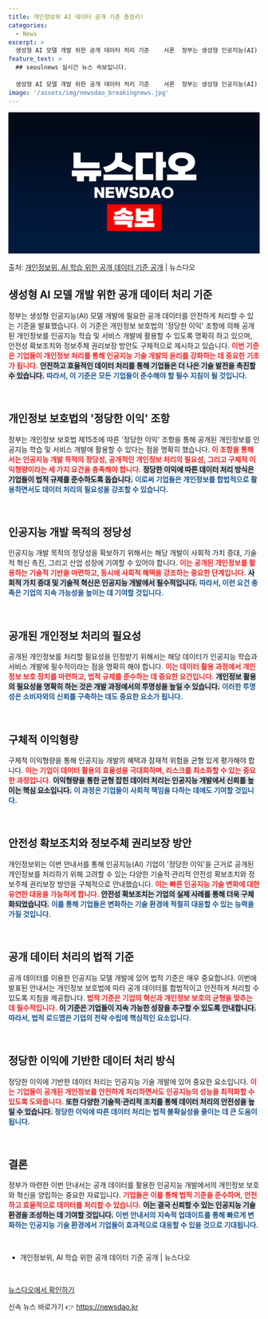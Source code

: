 ```yaml
---
title: 개인정보위 AI 데이터 공개 기준 총정리!
categories:
  - News
excerpt: >
  생성형 AI 모델 개발 위한 공개 데이터 처리 기준    서론  정부는 생성형 인공지능(AI) 모델 개발에 …
feature_text: >
  ## seoulnews 실시간 뉴스 속보입니다.

  생성형 AI 모델 개발 위한 공개 데이터 처리 기준    서론  정부는 생성형 인공지능(AI) 모델 개발에 …
image: '/assets/img/newsdao_breakingnews.jpg'
---
```


![뉴스다오 속보](/assets/img/newsdao_breakingnews.jpg)

<p>출처: <a href="https://newsdao.kr/4890" rel="dofollow">개인정보위, AI 학습 위한 공개 데이터 기준 공개</a> | 뉴스다오</p>

<h2 data-ke-size="size26">생성형 AI 모델 개발 위한 공개 데이터 처리 기준</h2>

<p data-ke-size="size16">정부는 생성형 인공지능(AI) 모델 개발에 필요한 공개 데이터를 안전하게 처리할 수 있는 기준을 발표했습니다. 이 기준은 개인정보 보호법의 '정당한 이익' 조항에 의해 공개된 개인정보를 인공지능 학습 및 서비스 개발에 활용할 수 있도록 명확히 하고 있으며, 안전성 확보조치와 정보주체 권리보장 방안도 구체적으로 제시하고 있습니다. <b><span style="color: #ee2323;">이번 기준은 기업들이 개인정보 처리를 통해 인공지능 기술 개발의 윤리를 강화하는 데 중요한 기초가 됩니다.</span></b> <b><span style="background-color: #21538527;">안전하고 효율적인 데이터 처리를 통해 기업들은 더 나은 기술 발전을 촉진할 수 있습니다.</span></b> <b><span style="color: #1a5490;">따라서, 이 기준은 모든 기업들이 준수해야 할 필수 지침이 될 것입니다.</span></b></p>

<p data-ke-size="size16">&nbsp;</p>

<h2 data-ke-size="size26">개인정보 보호법의 '정당한 이익' 조항</h2>

<p data-ke-size="size16">정부는 개인정보 보호법 제15조에 따른 '정당한 이익' 조항을 통해 공개된 개인정보를 인공지능 학습 및 서비스 개발에 활용할 수 있다는 점을 명확히 했습니다. <b><span style="color: #ee2323;">이 조항을 통해서는 인공지능 개발 목적의 정당성, 공개적인 개인정보 처리의 필요성, 그리고 구체적 이익형량이라는 세 가지 요건을 충족해야 합니다.</span></b> <b><span style="background-color: #21538527;">정당한 이익에 따른 데이터 처리 방식은 기업들이 법적 규제를 준수하도록 돕습니다.</span></b> <b><span style="color: #1a5490;">이로써 기업들은 개인정보를 합법적으로 활용하면서도 데이터 처리의 필요성을 강조할 수 있습니다.</span></b></p>

<p data-ke-size="size16">&nbsp;</p>

<h2 data-ke-size="size26">인공지능 개발 목적의 정당성</h2>

<p data-ke-size="size16">인공지능 개발 목적의 정당성을 확보하기 위해서는 해당 개발이 사회적 가치 증대, 기술적 혁신 촉진, 그리고 산업 성장에 기여할 수 있어야 합니다. <b><span style="color: #ee2323;">이는 공개된 개인정보를 활용하는 기술적 기반을 마련하고, 동시에 사회적 혜택을 강조하는 중요한 단계입니다.</span></b> <b><span style="background-color: #21538527;">사회적 가치 증대 및 기술적 혁신은 인공지능 개발에서 필수적입니다.</span></b> <b><span style="color: #1a5490;">따라서, 이런 요건 충족은 기업의 지속 가능성을 높이는 데 기여할 것입니다.</span></b></p>

<p data-ke-size="size16">&nbsp;</p>

<h2 data-ke-size="size26">공개된 개인정보 처리의 필요성</h2>

<p data-ke-size="size16">공개된 개인정보를 처리할 필요성을 인정받기 위해서는 해당 데이터가 인공지능 학습과 서비스 개발에 필수적이라는 점을 명확히 해야 합니다. <b><span style="color: #ee2323;">이는 데이터 활용 과정에서 개인정보 보호 장치를 마련하고, 법적 규제를 준수하는 데 중요한 요건입니다.</span></b> <b><span style="background-color: #21538527;">개인정보 활용의 필요성을 명확히 하는 것은 개발 과정에서의 투명성을 높일 수 있습니다.</span></b> <b><span style="color: #1a5490;">이러한 투명성은 소비자와의 신뢰를 구축하는 데도 중요한 요소가 됩니다.</span></b></p>

<p data-ke-size="size16">&nbsp;</p>

<h2 data-ke-size="size26">구체적 이익형량</h2>

<p data-ke-size="size16">구체적 이익형량을 통해 인공지능 개발의 혜택과 잠재적 위험을 균형 있게 평가해야 합니다. <b><span style="color: #ee2323;">이는 기업이 데이터 활용의 효율성을 극대화하며, 리스크를 최소화할 수 있는 중요한 과정입니다.</span></b> <b><span style="background-color: #21538527;">이익형량을 통한 균형 잡힌 데이터 처리는 인공지능 개발에서 신뢰를 높이는 핵심 요소입니다.</span></b> <b><span style="color: #1a5490;">이 과정은 기업들이 사회적 책임을 다하는 데에도 기여할 것입니다.</span></b></p>

<p data-ke-size="size16">&nbsp;</p>

<h2 data-ke-size="size26">안전성 확보조치와 정보주체 권리보장 방안</h2>

<p data-ke-size="size16">개인정보위는 이번 안내서를 통해 인공지능(AI) 기업이 '정당한 이익'을 근거로 공개된 개인정보를 처리하기 위해 고려할 수 있는 다양한 기술적·관리적 안전성 확보조치와 정보주체 권리보장 방안을 구체적으로 안내했습니다. <b><span style="color: #ee2323;">이는 빠른 인공지능 기술 변화에 대한 유연한 대응을 가능하게 합니다.</span></b> <b><span style="background-color: #21538527;">안전성 확보조치는 기업의 실제 사례를 통해 더욱 구체화되었습니다.</span></b> <b><span style="color: #1a5490;">이를 통해 기업들은 변화하는 기술 환경에 적절히 대응할 수 있는 능력을 가질 것입니다.</span></b></p>

<p data-ke-size="size16">&nbsp;</p>

<h2 data-ke-size="size26">공개 데이터 처리의 법적 기준</h2>

<p data-ke-size="size16">공개 데이터를 이용한 인공지능 모델 개발에 있어 법적 기준은 매우 중요합니다. 이번에 발표된 안내서는 개인정보 보호법에 따라 공개 데이터를 합법적이고 안전하게 처리할 수 있도록 지침을 제공합니다. <b><span style="color: #ee2323;">법적 기준은 기업의 혁신과 개인정보 보호의 균형을 맞추는 데 필수적입니다.</span></b> <b><span style="background-color: #21538527;">이 기준은 기업들이 지속 가능한 성장을 추구할 수 있도록 안내합니다.</span></b> <b><span style="color: #1a5490;">따라서, 법적 로드맵은 기업의 전략 수립에 핵심적인 요소입니다.</span></b></p>

<p data-ke-size="size16">&nbsp;</p>

<h2 data-ke-size="size26">정당한 이익에 기반한 데이터 처리 방식</h2>

<p data-ke-size="size16">정당한 이익에 기반한 데이터 처리는 인공지능 기술 개발에 있어 중요한 요소입니다. <b><span style="color: #ee2323;">이는 기업들이 공개된 개인정보를 안전하게 처리하면서도 인공지능의 성능을 최적화할 수 있도록 도와줍니다.</span></b> <b><span style="background-color: #21538527;">또한 다양한 기술적·관리적 조치를 통해 데이터 처리의 안전성을 높일 수 있습니다.</span></b> <b><span style="color: #1a5490;">정당한 이익에 따른 데이터 처리는 법적 불확실성을 줄이는 데 큰 도움이 됩니다.</span></b></p>

<p data-ke-size="size16">&nbsp;</p>

<h2 data-ke-size="size26">결론</h2>

<p data-ke-size="size16">정부가 마련한 이번 안내서는 공개 데이터를 활용한 인공지능 개발에서의 개인정보 보호와 혁신을 양립하는 중요한 자료입니다. <b><span style="color: #ee2323;">기업들은 이를 통해 법적 기준을 준수하며, 안전하고 효율적으로 데이터를 처리할 수 있습니다.</span></b> <b><span style="background-color: #21538527;">이는 결국 신뢰할 수 있는 인공지능 기술 환경을 조성하는 데 기여할 것입니다.</span></b> <b><span style="color: #1a5490;">이번 안내서의 지속적 업데이트를 통해 빠르게 변화하는 인공지능 기술 환경에서 기업들이 효과적으로 대응할 수 있을 것으로 기대됩니다.</span></b></p>

<p data-ke-size="size16">&nbsp;</p>

<ul>
  <li>개인정보위, AI 학습 위한 공개 데이터 기준 공개 | 뉴스다오</li>
</ul>

<p data-ke-size="size16">&nbsp;</p>

<p data-ke-size="size16"><a href="https://newsdao.kr/4890">뉴스다오에서 확인하기</a></p> 

신속 뉴스 바로가기 👉 <a href="https://newsdao.kr" rel="dofollow">https://newsdao.kr</a>


